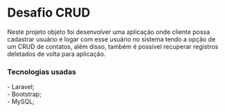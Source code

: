 <h1>Desafio CRUD</h1>

<p>Neste projeto objeto foi desenvolver uma aplicação onde cliente possa cadastrar usuário e logar com esse usuário no sistema
tendo a opção de um CRUD de contatos, além disso, também é possivel recuperar registros deletados de volta para aplicação.</p>

<h3>Tecnologias usadas</h3>
- Laravel; </br>
- Bootstrap; </br>
- MySQL; </br>
